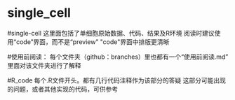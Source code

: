 # single_cell
#single-cell
这里面包括了单细胞原始数据、代码、结果及R环境
阅读时建议使用“code”界面，而不是“preview”
  "code"界面中排版更清晰


#使用前阅读：
每个文件夹（github：branches）里也都有一个“使用前阅读.md”
里面对该文件夹进行了解释


#R_code
每个.R文件开头。都有几行代码注释作为该部分的答疑
这部分可能出现的问题，或者其他实现的代码，可供参考
